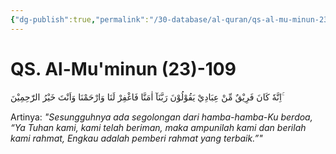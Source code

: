 ```yaml
---
{"dg-publish":true,"permalink":"/30-database/al-quran/qs-al-mu-minun-23-109/"}
---
```



# QS. Al-Mu'minun (23)-109
اِنَّهٗ كَانَ فَرِيْقٌ مِّنْ عِبَادِيْ يَقُوْلُوْنَ رَبَّنَآ اٰمَنَّا فَاغْفِرْ لَنَا وَارْحَمْنَا وَاَنْتَ خَيْرُ الرّٰحِمِيْنَ ۚ

Artinya: *"Sesungguhnya ada segolongan dari hamba-hamba-Ku berdoa, “Ya Tuhan kami, kami telah beriman, maka ampunilah kami dan berilah kami rahmat, Engkau adalah pemberi rahmat yang terbaik.”"*
